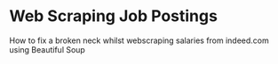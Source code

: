 # Web Scraping Job Postings
How to fix a broken neck whilst webscraping salaries from indeed.com using Beautiful Soup
